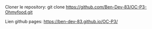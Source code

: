Cloner le repository:
git clone https://github.com/Ben-Dev-83/OC-P3-Ohmyfood.git

Lien github pages: 
https://ben-dev-83.github.io/OC-P3/
